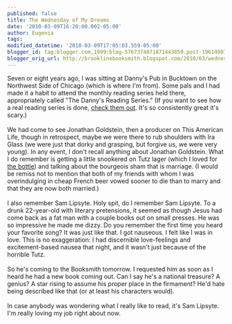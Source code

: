 ```yaml
---
published: false
title: The Wednesday of My Dreams
date: '2010-03-09T16:20:00.002-05:00'
author: Eugenia
tags: 
modified_datetime: '2010-03-09T17:05:03.559-05:00'
blogger_id: tag:blogger.com,1999:blog-5767374071871443859.post-1961499769388961567
blogger_orig_url: http://brooklinebooksmith.blogspot.com/2010/03/wednesday-of-my-dreams.html
---
```


Seven or eight years ago, I was sitting at Danny's Pub in Bucktown on the Northwest Side of Chicago (which is where I'm from). Some pals and I had made it a habit to attend the monthly reading series held there, appropriately called "The Danny's Reading Series." (If you want to see how a real reading series is done, <a href="http://www.noslander.com/dannys.html">check them out</a>. It's so consistently great it's scary.)<br /><br />We had come to see Jonathan Goldstein, then a producer on This American Life, though in retrospect, maybe we were there to rub shoulders with Ira Glass (we were just that dorky and grasping, but forgive us, we were very young). In any event, I don't recall anything about Jonathan Goldstein. What I do remember is getting a little snookered on Tutz lager (which I loved for <a href="http://beeradvocate.com/beer/profile/2043/5375/">the bottle</a>) and talking about the bourgeois sham that is marriage. (I would be remiss not to mention that both of my friends with whom I was overindulging in cheap French beer vowed sooner to die than to marry and that they are now both married.)<br /><br />I also remember Sam Lipsyte. Holy spit, do I remember Sam Lipsyte. To a drunk 22-year-old with literary pretensions, it seemed as though Jesus had come back as a fat man with a couple books out on small presses. He was so impressive he made me dizzy. Do you remember the first time you heard your favorite song? It was just like that. I got nauseous. I felt like I was in love. This is no exaggeration: I had discernible love-feelings and excitement-based nausea that night, and it wasn't just because of the horrible Tutz.<br /><br />So he's coming to the Booksmith tomorrow. I requested him as soon as I heard he had a new book coming out. Can I say he's a national treasure? A genius? A star rising to assume his proper place in the firmament? He'd hate being described like that (or at least his characters would). <br /><br />In case anybody was wondering what I really like to read, it's Sam Lipsyte. I'm really loving my job right about now.